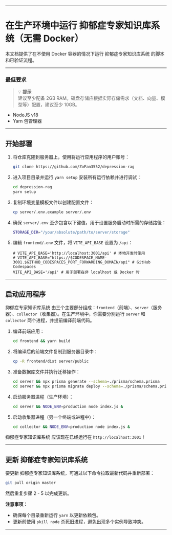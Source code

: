 

---

# 在生产环境中运行 抑郁症专家知识库系统（无需 Docker）


本文档提供了在不使用 Docker 容器的情况下运行 抑郁症专家知识库系统 的脚本和已验证流程。

---

### 最低要求

> 💡 **提示**  
> 建议至少配备 2GB RAM。磁盘存储应根据实际存储需求（文档、向量、模型等）配置，建议至少 10GB。

- NodeJS v18  
- Yarn 包管理器  

---

## 开始部署

1. 将仓库克隆到服务器上，使用将运行应用程序的用户账号：  
   ```bash
   git clone https://github.com/ZoFan3552/depression-rag
   ```

2. 进入项目目录并运行 `yarn setup` 安装所有运行依赖并进行调试：  
   ```bash
   cd depression-rag  
   yarn setup
   ```

3. 复制环境变量模板文件以创建配置文件：  
   ```bash
   cp server/.env.example server/.env
   ```

4. 确保 `server/.env` 至少包含以下键值，用于设置服务启动时所需的存储路径：  
   ```bash
   STORAGE_DIR="/your/absolute/path/to/server/storage"
   ```

5. 编辑 `frontend/.env` 文件，将 `VITE_API_BASE` 设置为 `/api`：  
   ```env
   # VITE_API_BASE='http://localhost:3001/api' # 本地开发时使用  
   # VITE_API_BASE="https://$CODESPACE_NAME-3001.$GITHUB_CODESPACES_PORT_FORWARDING_DOMAIN/api" # GitHub Codespaces  
   VITE_API_BASE='/api' # 用于部署在非 localhost 或 Docker 时
   ```

---

## 启动应用程序

抑郁症专家知识库系统 由三个主要部分组成：`frontend`（前端）、`server`（服务器）、`collector`（收集器）。在生产环境中，你需要分别运行 `server` 和 `collector` 两个进程，并提前编译前端代码。

1. 编译前端应用：  
   ```bash
   cd frontend && yarn build
   ```

2. 将编译后的前端文件复制到服务器目录中：  
   ```bash
   cp -R frontend/dist server/public
   ```

3. 准备数据库文件并执行迁移操作：  
   ```bash
   cd server && npx prisma generate --schema=./prisma/schema.prisma  
   cd server && npx prisma migrate deploy --schema=./prisma/schema.prisma
   ```

4. 启动服务器进程（生产环境）：  
   ```bash
   cd server && NODE_ENV=production node index.js &
   ```

5. 启动收集器进程（另一个终端或进程中）：  
   ```bash
   cd collector && NODE_ENV=production node index.js &
   ```

抑郁症专家知识库系统 应该现在已经运行在 `http://localhost:3001`！

---

## 更新 抑郁症专家知识库系统

要更新 抑郁症专家知识库系统，可通过以下命令拉取最新代码并重新部署：

```bash
git pull origin master
```

然后重复步骤 2 - 5 以完成更新。

**注意事项：**  
- 确保每个目录重新运行 `yarn` 以更新依赖包。  
- 更新前使用 `pkill node` 杀死旧进程，避免出现多个实例导致冲突。

---
